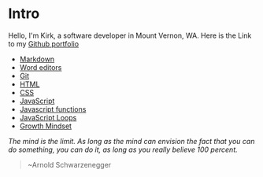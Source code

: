 # Intro
Hello, I'm Kirk, a software developer in Mount Vernon, WA. Here is the Link to my [Github portfolio](https://github.com/KirkGarrison)

- [Markdown](markdown.md)
- [Word editors](Coder-assignment.md)
- [Git](Revisions.md)
- [HTML](HTML.md)
- [CSS](css.md)
- [JavaScript](javascript.md)
- [Javascript functions](jsfunctions.md)
- [JavaScript Loops](jsloops.md)
- [Growth Mindset](growth-mindset.md)

*The mind is the limit. As long as the mind can envision the fact that you can do something, you can do it, as long as you really believe 100 percent.*
> ~Arnold Schwarzenegger


